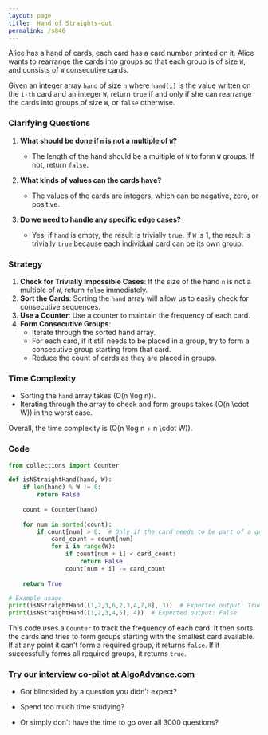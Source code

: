```yaml
---
layout: page
title:  Hand of Straights-out
permalink: /s846
---
```


Alice has a hand of cards, each card has a card number printed on it. Alice wants to rearrange the cards into groups so that each group is of size `W`, and consists of `W` consecutive cards.

Given an integer array `hand` of size `n` where `hand[i]` is the value written on the `i-th` card and an integer `W`, return `true` if and only if she can rearrange the cards into groups of size `W`, or `false` otherwise.

### Clarifying Questions

1. **What should be done if `n` is not a multiple of `W`?**
   - The length of the hand should be a multiple of `W` to form `W` groups. If not, return `false`.

2. **What kinds of values can the cards have?**
   - The values of the cards are integers, which can be negative, zero, or positive.

3. **Do we need to handle any specific edge cases?**
   - Yes, if `hand` is empty, the result is trivially `true`. If `W` is 1, the result is trivially `true` because each individual card can be its own group.

### Strategy

1. **Check for Trivially Impossible Cases**: If the size of the hand `n` is not a multiple of `W`, return `false` immediately.
2. **Sort the Cards**: Sorting the `hand` array will allow us to easily check for consecutive sequences.
3. **Use a Counter**: Use a counter to maintain the frequency of each card.
4. **Form Consecutive Groups**:
   - Iterate through the sorted hand array.
   - For each card, if it still needs to be placed in a group, try to form a consecutive group starting from that card.
   - Reduce the count of cards as they are placed in groups.

### Time Complexity
- Sorting the `hand` array takes \(O(n \log n)\).
- Iterating through the array to check and form groups takes \(O(n \cdot W)\) in the worst case.

Overall, the time complexity is \(O(n \log n + n \cdot W)\).

### Code

```python
from collections import Counter

def isNStraightHand(hand, W):
    if len(hand) % W != 0:
        return False
    
    count = Counter(hand)
    
    for num in sorted(count):
        if count[num] > 0:  # Only if the card needs to be part of a group
            card_count = count[num]
            for i in range(W):
                if count[num + i] < card_count:
                    return False
                count[num + i] -= card_count
    
    return True

# Example usage
print(isNStraightHand([1,2,3,6,2,3,4,7,8], 3))  # Expected output: True
print(isNStraightHand([1,2,3,4,5], 4))  # Expected output: False
```

This code uses a `Counter` to track the frequency of each card. It then sorts the cards and tries to form groups starting with the smallest card available. If at any point it can't form a required group, it returns `false`. If it successfully forms all required groups, it returns `true`.


### Try our interview co-pilot at [AlgoAdvance.com](https://algoAdvance.com)

- Got blindsided by a question you didn't expect?

- Spend too much time studying?

- Or simply don't have the time to go over all 3000 questions?

